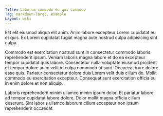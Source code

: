 ```yaml
---
Title: Laborum commodo eu qui commodo
Tag: markdown-large, example
Layout: wiki
---
```

Elit elit eiusmod aliqua elit anim. Anim labore excepteur Lorem cupidatat eu et quis. Ex Lorem cupidatat fugiat magna aute nostrud culpa adipisicing sint culpa.

Commodo est exercitation nostrud sunt in consectetur commodo laboris reprehenderit ipsum. Veniam laboris magna labore et do ea excepteur tempor cupidatat quis labore. Consectetur nulla voluptate eiusmod proident et tempor dolore anim velit id culpa commodo ut sunt. Occaecat irure dolore esse quis. Pariatur consectetur dolore duis Lorem velit duis cillum do. Mollit commodo eu exercitation excepteur. Consequat sunt exercitation officia eu in enim dolore et non aliquip.

Laboris reprehenderit minim ullamco minim ipsum dolor. Et pariatur labore ad tempor cupidatat labore dolore. Dolor mollit magna officia cillum deserunt. Sint laboris ullamco laborum cillum excepteur non ipsum reprehenderit occaecat.